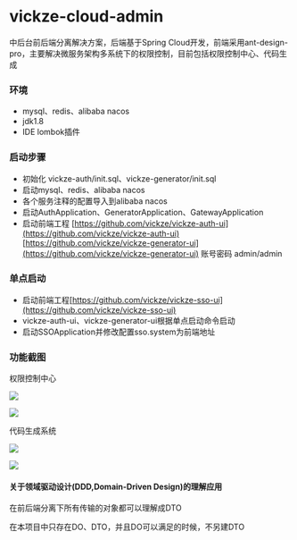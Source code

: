 # vickze-cloud-admin


中后台前后端分离解决方案，后端基于Spring Cloud开发，前端采用ant-design-pro，主要解决微服务架构多系统下的权限控制，目前包括权限控制中心、代码生成


### 环境

* mysql、redis、alibaba nacos
* jdk1.8
* IDE lombok插件

### 启动步骤

* 初始化 vickze-auth/init.sql、vickze-generator/init.sql
* 启动mysql、redis、alibaba nacos
* 各个服务注释的配置导入到alibaba nacos
* 启动AuthApplication、GeneratorApplication、GatewayApplication
* 启动前端工程 [https://github.com/vickze/vickze-auth-ui](https://github.com/vickze/vickze-auth-ui) [https://github.com/vickze/vickze-generator-ui](https://github.com/vickze/vickze-generator-ui) 账号密码 admin/admin

### 单点启动
* 启动前端工程[https://github.com/vickze/vickze-sso-ui](https://github.com/vickze/vickze-sso-ui)
* vickze-auth-ui、vickze-generator-ui根据单点启动命令启动
* 启动SSOApplication并修改配置sso.system为前端地址

### 功能截图

权限控制中心

![](https://raw.githubusercontent.com/vickze/vickze-cloud-admin/master/images/menuResource.png)

![](https://raw.githubusercontent.com/vickze/vickze-cloud-admin/master/images/menuResource_edit.png)

代码生成系统

![](https://raw.githubusercontent.com/vickze/vickze-cloud-admin/master/images/code.png)

![](https://raw.githubusercontent.com/vickze/vickze-cloud-admin/master/images/config.png)



#### 关于领域驱动设计(DDD,Domain-Driven Design)的理解应用

在前后端分离下所有传输的对象都可以理解成DTO

在本项目中只存在DO、DTO，并且DO可以满足的时候，不另建DTO
